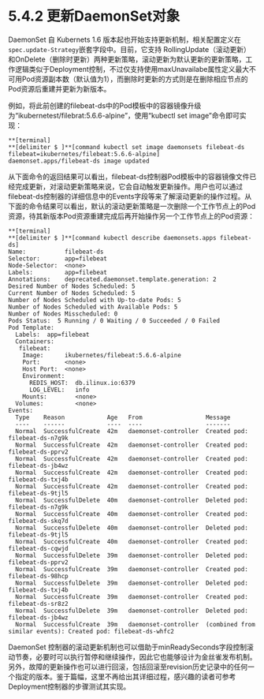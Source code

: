 # 5.4.2 更新DaemonSet对象

DaemonSet 自 Kubernets 1.6 版本起也开始支持更新机制，相关配置定义在`spec.update-Strategy`嵌套字段中。目前，它支持 RollingUpdate（滚动更新）和OnDelete（删除时更新）两种更新策略，滚动更新为默认更新的更新策略，工作逻辑类似于Deployment控制，不过仅支持使用maxUnavailabe属性定义最大不可用Pod资源副本数（默认值为1），而删除时更新的方式则是在删除相应节点的Pod资源后重建并更新为新版本。

例如，将此前创建的filebeat-ds中的Pod模板中的容器镜像升级为“ikubernetest/filebrat:5.6.6-alpine”，使用“kubectl set image”命令即可实现：

```
**[terminal]
**[delimiter $ ]**[command kubectl set image daemonsets filebeat-ds filebeat=ikubernetes/filebeat:5.6.6-alpine]
daemonset.apps/filebeat-ds image updated
```

从下面命令的返回结果可以看出，filebeat-ds控制器Pod模板中的容器镜像文件已经完成更新，对滚动更新策略来说，它会自动触发更新操作。用户也可以通过filebeat-ds控制器的详细信息中的Events字段等来了解滚动更新的操作过程。从下面的命令结果可以看出，默认的滚动更新策略是一次删除一个工作节点上的Pod资源，待其新版本Pod资源重建完成后再开始操作另一个工作节点上的Pod资源：

```
**[terminal]
**[delimiter $ ]**[command kubectl describe daemonsets.apps filebeat-ds]
Name:           filebeat-ds
Selector:       app=filebeat
Node-Selector:  <none>
Labels:         app=filebeat
Annotations:    deprecated.daemonset.template.generation: 2
Desired Number of Nodes Scheduled: 5
Current Number of Nodes Scheduled: 5
Number of Nodes Scheduled with Up-to-date Pods: 5
Number of Nodes Scheduled with Available Pods: 5
Number of Nodes Misscheduled: 0
Pods Status:  5 Running / 0 Waiting / 0 Succeeded / 0 Failed
Pod Template:
  Labels:  app=filebeat
  Containers:
   filebeat:
    Image:      ikubernetes/filebeat:5.6.6-alpine
    Port:       <none>
    Host Port:  <none>
    Environment:
      REDIS_HOST:  db.ilinux.io:6379
      LOG_LEVEL:   info
    Mounts:        <none>
  Volumes:         <none>
Events:
  Type    Reason            Age   From                  Message
  ----    ------            ----  ----                  -------
  Normal  SuccessfulCreate  42m   daemonset-controller  Created pod: filebeat-ds-n7g9k
  Normal  SuccessfulCreate  42m   daemonset-controller  Created pod: filebeat-ds-pprv2
  Normal  SuccessfulCreate  42m   daemonset-controller  Created pod: filebeat-ds-jb4wz
  Normal  SuccessfulCreate  42m   daemonset-controller  Created pod: filebeat-ds-txj4b
  Normal  SuccessfulCreate  42m   daemonset-controller  Created pod: filebeat-ds-9tjl5
  Normal  SuccessfulDelete  40m   daemonset-controller  Deleted pod: filebeat-ds-n7g9k
  Normal  SuccessfulCreate  40m   daemonset-controller  Created pod: filebeat-ds-skq7d
  Normal  SuccessfulDelete  40m   daemonset-controller  Deleted pod: filebeat-ds-9tjl5
  Normal  SuccessfulCreate  40m   daemonset-controller  Created pod: filebeat-ds-cqwjd
  Normal  SuccessfulDelete  39m   daemonset-controller  Deleted pod: filebeat-ds-pprv2
  Normal  SuccessfulCreate  39m   daemonset-controller  Created pod: filebeat-ds-98hcp
  Normal  SuccessfulDelete  39m   daemonset-controller  Deleted pod: filebeat-ds-txj4b
  Normal  SuccessfulCreate  39m   daemonset-controller  Created pod: filebeat-ds-sr8z2
  Normal  SuccessfulDelete  39m   daemonset-controller  Deleted pod: filebeat-ds-jb4wz
  Normal  SuccessfulCreate  39m   daemonset-controller  (combined from similar events): Created pod: filebeat-ds-whfc2
```

DaemonSet 控制器的滚动更新机制也可以借助于minReadySeconds字段控制滚动节奏，必要时可以执行暂停和继续操作，因此它也能够设计为金丝雀发布机制。另外，故障的更新操作也可以进行回滚，包括回滚至revision历史记录中的任何一个指定的版本。鉴于篇幅，这里不再给出其详细过程，感兴趣的读者可参考Deployment控制器的步骤测试其实现。


